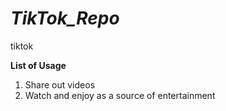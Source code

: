 # *TikTok_Repo*
tiktok

**List of Usage**

1. Share out videos
2. Watch and enjoy as a source of entertainment
